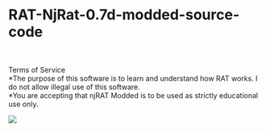 # RAT-NjRat-0.7d-modded-source-code

<br>

Terms of Service<br>
*The purpose of this software is to learn and understand how RAT works. I do not allow illegal use of this software.<br>
*You are accepting that njRAT Modded is to be used as strictly educational use only.<br>


<img src="https://i.imgur.com/gV8YWEz.gif">
